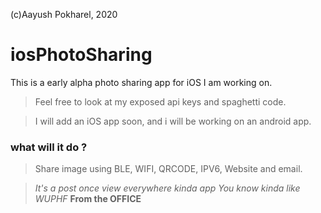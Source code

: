 
(c)Aayush Pokharel, 2020

# iosPhotoSharing
This is a early alpha photo sharing app for iOS I am working on.


> Feel free to look at my exposed api keys and spaghetti code.

> I will add an iOS app soon, and i will be working on an android app.



### what will it do ?

> Share image using BLE, WIFI, QRCODE, IPV6, Website and email.

> *It's a post once view everywhere kinda app*
*You know kinda like WUPHF* **From the OFFICE**
